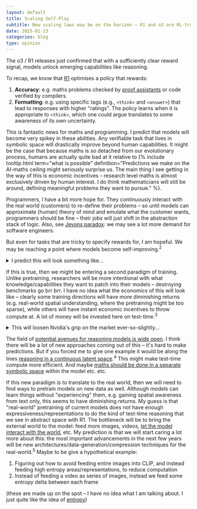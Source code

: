 ```yaml
---
layout: default
title: Scaling Self-Play
subtitle: New scaling laws may be on the horizon – R1 and o3 are RL-trained by letting the models learn via self play. Why is this possible now? And what does this mean for the future of model capabilities?
date: 2025-01-23
categories: blog
type: opinion
---
```


The o3 / R1 releases just confirmed that with a sufficiently clear reward signal, models unlock emerging capabilities like reasoning.

To recap, we know that [R1](https://arxiv.org/pdf/2501.12948) optimises a policy that rewards: 
1. <strong>Accuracy</strong>: e.g. maths problems checked by [proof assistants](https://en.wikipedia.org/wiki/Lean_(proof_assistant)?useskin=vector) or code verified by compilers. 
2. <strong>Formatting</strong>: e.g. using specific tags (e.g., `<think>` and `<answer>`) that lead to responses with higher "ratings". The policy learns when it is appropriate to `<think>`, which one could argue translates to some awareness of its own uncertainty.

This is fantastic news for maths and programming. I predict that models will become very spikey in these abilities. Any verifiable task that lives in symbolic space will drastically improve beyond human capabilities. It might be the case that because maths is so detached from our evolutionary process, humans are actually quite bad at it relative to {% include tooltip.html term="what is possible" definition="Predictions we make on the AI-maths ceiling might seriously surprise us. The main thing I see getting in the way of this is economic incentives – research level maths is almost exclusively driven by human interest. I do think mathematicians will still be around, defining meaningful problems they want to pursue." %}. 

Programmers, I have a bit more hope for. They continuously interact with the real world (customers) to re-define their problems – so until models can approximate (human) theory of mind and emulate what the customer wants, programmers should be fine – their jobs will just shift in the abstraction stack of logic. Also, see [Jevons paradox](https://en.wikipedia.org/wiki/Jevons_paradox?useskin=vector): we may see a lot more demand for software engineers.

But even for tasks that are tricky to specify rewards for, I am hopeful. We may be reaching a point where models become self-improving.<sup>2</sup> 
<details>
<summary>I predict this will look something like... </summary>

<br>

<strong>Sam Altman:</strong> Here is a paragraph. One of our guys in the basement labled this as a great paragraph compared to these other paragraphs. Do you understand why this is so great? 

<br><br>

<strong>Model_1 (set to high Temperature):</strong> Hmm yes, because of the nuanced use of X and Y...

<br><br>

<strong>Sam Altman:</strong> Models_2345, do you agree? 

<br><br>

<strong>Models_2345:</strong> Yes, Yes, No, Yes

<br><br>

<strong>Group Relative Policy Optimization:</strong> I have now learned a bit more about what makes a great paragraph 

<br><br>

<strong>US Gov:</strong> Sam you can't just put people in basements and make them label things.

<br><br>

<strong>Sam Altman:</strong> Model_1, can you just start generating your own questions and verify them with your friends?

<br><br>

<br>

This sounds suspicous. How can a model generate new information in a vaccuum? Why won't it just start making stuff up? Well, this is the answer:

<br>

$$
\mathcal{J}_{\text{GRPO}}(\theta) = \mathbb{E} \bigg[ 
\frac{1}{G} \sum_{i=1}^G \bigg( \min \bigg( \frac{\pi_\theta(o_i|q)}{\pi_{\theta_\text{old}}(o_i|q)} A_i, \, \text{clip}\bigg(\frac{\pi_\theta(o_i|q)}{\pi_{\theta_\text{old}}(o_i|q)}, 1-\epsilon, 1+\epsilon \bigg) A_i \bigg) 
- \beta D_\text{KL}(\pi_\theta \| \pi_\text{ref}) \bigg) \bigg]
$$

<br>
This is GRPO. It's the recipe for what we did above: we count the votes of our friends to tell us by how much, and in what direction, to update our model weights. We penalise the policy, $\pi_\theta$ – unlike in PPO, the model here itself is the policy – when it:

<br><br>
<ol>
    <li>Updates too quickly from the previous policy, $\pi_{\theta_\text{old}}$</li>
    <li>Deviates too far from the pre-trained policy, $\pi_\text{ref}$</li>
</ol>

So the model tests new explanations, while anchoring to "ground-truth" from the pre-training. My hypothesis (and this is getting really pseudoscientific) is that this method forces the model to:

<br><br>
<ol>
    <li>Generate plausible explanations, which may not have emerged explicitly or strongly enough from the training distribution</li>
    <li>Verify those explanations by generalising from the "ground-truth" pre-training</li>
    <li>Reinforce those explanations by updating its policy. This "patches" up areas where the training distribution is sparse in data, but are still compatible/generalise from the pretraining</li>
</ol>

<br>
(please send me papers to confirm my biases! :)

<br><br>
If you find this interesting, here are some more thoughts on why reasoning might work very well. Firstly, it should be noted that the structure of reasoning these models exhibit wasn't explicitly forced onto them. It emerges naturally. My guess is that what PPO is doing is telling the model: here is a query from your pretraining, and here is a response, also from your pretraining. You can assume these are true. Find the lowest energy path (reasoning) between these, across the pretraining landscape. Now let's reinforce this path so that you don't have to even think about it anymore. i.e. pay energy on MC sampling so that you can do System 2 thinking, and move it into System 1. So my bet is that pretraining contains sufficiently expressive representations to do this.
<br><br>

---
</details>

If this is true, then we might be entering a second paradigm of training. Unlike pretraining, researchers will be more intentional with what knowledge/capabilities they want to patch into their models – destroying benchmarks go brr brr. I have no idea what the economics of this will look like – clearly some training directions will have more diminishing returns (e.g. real-world spatial understanding, where the pretraining might be too sparse), while others will have instant economic incentives to throw compute at. A lot of money will be invested here on test-time.<sup>3</sup> 

 <details><summary>This will loosen Nvidia's grip on the market ever-so-slightly...</summary>

<br>   

Inference models (e.g. Groq) require less high-bandwidth memory (i.e. moving weights between VRAM and CPU). Nvidia is very good at this – to the extent that buying an Nvidia GPU is less expensive than getting an AMD GPU for free and paying for its energy costs. The point is, this will be less of a bottleneck in inference chips, so others can compete harder. I also want to add that this is not financial advice... here is a list of companies that stand to benefit from scaling data-centres:

<img src="/assets/images/posts/2025-01-23/semiconductor_table.png" alt="Semiconductor companies table" style="width: 75%; margin: 20px 0;">

<br>  
---

</details>



The field of [potential avenues for reasoning models is wide open](https://www.youtube.com/live/H3TnTxVKIOQ?si=L-VSeJ61DBSvGZh_&t=2433). I think there will be a lot of new approaches coming out of this – it's hard to make predictions. But if you forced me to give one example it would be along the lines [reasoning in a continuous latent space](https://arxiv.org/html/2412.06769v1).<sup>4</sup> This might make test-time compute more efficient. And maybe [maths should be done in a separate symbolic space](https://www.youtube.com/live/H3TnTxVKIOQ?si=Rpb1ECLJLPU0mZMr&t=3081)  within the model etc. etc.


If this new paradigm is to translate to the real world, then we will need to find ways to pretrain models on new data as well. Although models can learn things without "experiencing" them, e.g. gaining spatial awareness from text only, this seems to have diminishing returns. My guess is that "real-world" pretraining of current models does not have enough expressiveness/representations to do the kind of test-time reasoning that we see in abstract space with R1. The bottleneck will be to bring the external world to the model: feed more images, videos, [let the model interact with the world](https://www.inference.vc/untitled/), etc. My prediction is that we will start caring a lot more about this: the most important advancements in the next few years will be new architectures/data-generation/compression techniques for the real-world.<sup>5</sup> Maybe to be give a hypothetical example: 

1. Figuring out how to avoid feeding entire images into CLIP, and instead feeding high entropy areas/representations, to reduce computation
2. Instead of feeding a video as series of images, instead we feed some entropy delta between each frame

(these are made up on the spot – I have no idea what I am talking about. I just quite like the idea of [entropy](https://arxiv.org/pdf/2412.09871))




<!-- 1. Gold Medal in IMO 2025 (July) + indicative evidence leading up to this event
2. A lot more talk about self-improving models via test-time compute + PPO. Training will involve predefining of less-and-less concrete rewards, if any. As of [23/01/2025](https://scholar.google.com/scholar?hl=en&as_sdt=0%2C5&q=self-improving+chain+of+thought&btnG=), there are 4,380 results on Google Scholar
3. At least one of Anthropic, X, Deepmind will announce stupendously expensive partnerships/commitments, along the lines of what OpenAI just made. 
4. Lots of new papers attempting to improve on reasoning architectures. As of [23/01/2025](https://scholar.google.com/scholar?hl=en&as_sdt=0%2C5&q=chain+of+thought+reasoning+architecture&btnG=), there are 269,000 results on Google Scholar
5. Important advancements in architectures that process real-world data
6. I kid you not, as I am writing this... 7 minutes ago [this was released](https://techcrunch.com/2025/01/23/openai-launches-operator-an-ai-agent-that-performs-tasks-autonomously/). My prediction was that at least one of the big labs would release an agent feature. This was based on seeing [Anthropic](https://techcrunch.com/2024/10/22/anthropics-new-ai-can-control-your-pc/) a few months ago. Nice ✅ -->
